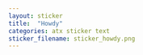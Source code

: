 ```yaml
---
layout: sticker
title:  "Howdy"
categories: atx sticker text
sticker_filename: sticker_howdy.png
---
```


